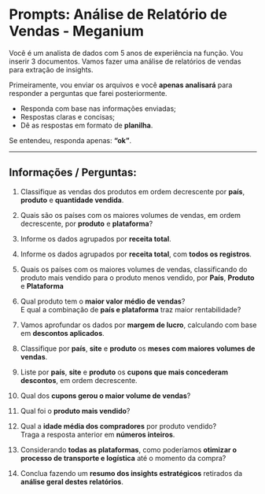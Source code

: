 # Prompts: Análise de Relatório de Vendas - Meganium

Você é um analista de dados com 5 anos de experiência na função. Vou inserir 3 documentos. Vamos fazer uma análise de relatórios de vendas para extração de insights.

Primeiramente, vou enviar os arquivos e você **apenas analisará** para responder a perguntas que farei posteriormente.

- Responda com base nas informações enviadas;  
- Respostas claras e concisas;  
- Dê as respostas em formato de **planilha**.

Se entendeu, responda apenas: **“ok”**.

---

## Informações / Perguntas:

1. Classifique as vendas dos produtos em ordem decrescente por **país**, **produto** e **quantidade vendida**.

2. Quais são os países com os maiores volumes de vendas, em ordem decrescente, por **produto** e **plataforma**?

3. Informe os dados agrupados por **receita total**.

4. Informe os dados agrupados por **receita total**, com **todos os registros**.

5. Quais os países com os maiores volumes de vendas, classificando do produto mais vendido para o produto menos vendido, por **País**, **Produto** e **Plataforma**

6. Qual produto tem o **maior valor médio de vendas**?  
   E qual a combinação de **país e plataforma** traz maior rentabilidade?

7. Vamos aprofundar os dados por **margem de lucro**, calculando com base em **descontos aplicados**.

8. Classifique por **país**, **site** e **produto** os **meses com maiores volumes de vendas**.

9. Liste por **país**, **site** e **produto** os **cupons que mais concederam descontos**, em ordem decrescente.

10. Qual dos **cupons gerou o maior volume de vendas**?

11. Qual foi o **produto mais vendido**?

12. Qual a **idade média dos compradores** por produto vendido?  
    Traga a resposta anterior em **números inteiros**.

13. Considerando **todas as plataformas**, como poderíamos **otimizar o processo de transporte e logística** até o momento da compra?

14. Conclua fazendo um **resumo dos insights estratégicos** retirados da **análise geral destes relatórios**.
```



